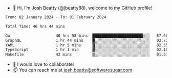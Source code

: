 - 👋 Hi, I’m Josh Beatty (@jbeatty88), welcome to my GitHub profile!

<!--START_SECTION:waka-->

```txt
From: 02 January 2024 - To: 01 February 2024

Total Time: 46 hrs 44 mins

Go                    40 hrs 58 mins  ██████████████████████░░░   87.66 %
GraphQL               1 hr 44 mins    █░░░░░░░░░░░░░░░░░░░░░░░░   03.72 %
YAML                  1 hr 5 mins     ▓░░░░░░░░░░░░░░░░░░░░░░░░   02.35 %
TypeScript            1 hr 1 min      ▓░░░░░░░░░░░░░░░░░░░░░░░░   02.18 %
Makefile              42 mins         ▒░░░░░░░░░░░░░░░░░░░░░░░░   01.51 %
```

<!--END_SECTION:waka-->

- 💞️ I would love to collaborate!
- 📫 You can reach me at josh.beatty@softwaresugar.com

<!---
jbeatty88/jbeatty88 is a ✨ special ✨ repository because its `README.md` (this file) appears on your GitHub profile.
You can click the Preview link to take a look at your changes.
--->

